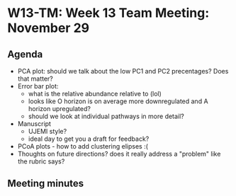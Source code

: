 # W13-TM: Week 13 Team Meeting: November 29

## Agenda

* PCA plot: should we talk about the low PC1 and PC2 precentages? Does that matter?
* Error bar plot:
  * what is the relative abundance relative to (lol)
  * looks like O horizon is on average more downregulated and A horizon upregulated?
  * should we look at individual pathways in more detail?
* Manuscript
  * UJEMI style?
  * ideal day to get you a draft for feedback?
* PCoA plots - how to add clustering elipses :(
* Thoughts on future directions? does it really address a "problem" like the rubric says?

## Meeting minutes
